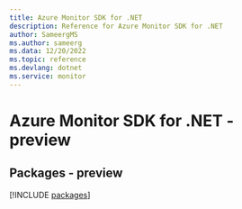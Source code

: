 ```yaml
---
title: Azure Monitor SDK for .NET
description: Reference for Azure Monitor SDK for .NET
author: SameergMS
ms.author: sameerg
ms.data: 12/20/2022
ms.topic: reference
ms.devlang: dotnet
ms.service: monitor
---
```

# Azure Monitor SDK for .NET - preview
## Packages - preview
[!INCLUDE [packages](monitor-index.md)]
